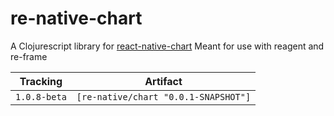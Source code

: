 # re-native-chart

A Clojurescript library for [react-native-chart](https://github.com/tomauty/react-native-chart)
Meant for use with reagent and re-frame

Tracking      | Artifact
--------------|---------|
`1.0.8-beta`  | `[re-native/chart "0.0.1-SNAPSHOT"]`
